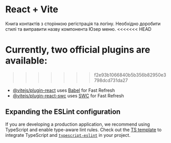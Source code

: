 # React + Vite

Книга контактів з сторінкою регістрація та логіну. Необхідно доробити стилі та виправити назву компонента Юзер меню.
<<<<<<< HEAD

Currently, two official plugins are available:
=======
>>>>>>> f2e93b1066840b5b356b82950e3798dcd731da27

- [@vitejs/plugin-react](https://github.com/vitejs/vite-plugin-react/blob/main/packages/plugin-react/README.md) uses [Babel](https://babeljs.io/) for Fast Refresh
- [@vitejs/plugin-react-swc](https://github.com/vitejs/vite-plugin-react-swc) uses [SWC](https://swc.rs/) for Fast Refresh

## Expanding the ESLint configuration

If you are developing a production application, we recommend using TypeScript and enable type-aware lint rules. Check out the [TS template](https://github.com/vitejs/vite/tree/main/packages/create-vite/template-react-ts) to integrate TypeScript and [`typescript-eslint`](https://typescript-eslint.io) in your project.
